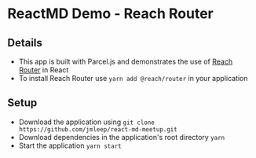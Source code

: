 # ReactMD Demo - Reach Router

## Details

- This app is built with Parcel.js and demonstrates the use of [Reach Router](https://reach.tech/router) in React
- To install Reach Router use `yarn add @reach/router` in your application

## Setup

- Download the application using `git clone https://github.com/jmleep/react-md-meetup.git`
- Download dependencies in the application's root directory `yarn`
- Start the application `yarn start`
